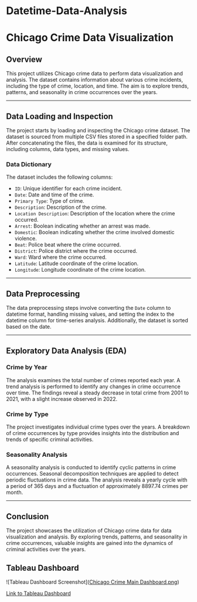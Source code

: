 # Datetime-Data-Analysis
# Chicago Crime Data Visualization

## Overview

This project utilizes Chicago crime data to perform data visualization and analysis. The dataset contains information about various crime incidents, including the type of crime, location, and time. The aim is to explore trends, patterns, and seasonality in crime occurrences over the years.

---

## Data Loading and Inspection

The project starts by loading and inspecting the Chicago crime dataset. The dataset is sourced from multiple CSV files stored in a specified folder path. After concatenating the files, the data is examined for its structure, including columns, data types, and missing values.

### Data Dictionary

The dataset includes the following columns:

- `ID`: Unique identifier for each crime incident.
- `Date`: Date and time of the crime.
- `Primary Type`: Type of crime.
- `Description`: Description of the crime.
- `Location Description`: Description of the location where the crime occurred.
- `Arrest`: Boolean indicating whether an arrest was made.
- `Domestic`: Boolean indicating whether the crime involved domestic violence.
- `Beat`: Police beat where the crime occurred.
- `District`: Police district where the crime occurred.
- `Ward`: Ward where the crime occurred.
- `Latitude`: Latitude coordinate of the crime location.
- `Longitude`: Longitude coordinate of the crime location.

---

## Data Preprocessing

The data preprocessing steps involve converting the `Date` column to datetime format, handling missing values, and setting the index to the datetime column for time-series analysis. Additionally, the dataset is sorted based on the date.

---

## Exploratory Data Analysis (EDA)

### Crime by Year

The analysis examines the total number of crimes reported each year. A trend analysis is performed to identify any changes in crime occurrence over time. The findings reveal a steady decrease in total crime from 2001 to 2021, with a slight increase observed in 2022.

### Crime by Type

The project investigates individual crime types over the years. A breakdown of crime occurrences by type provides insights into the distribution and trends of specific criminal activities.

### Seasonality Analysis

A seasonality analysis is conducted to identify cyclic patterns in crime occurrences. Seasonal decomposition techniques are applied to detect periodic fluctuations in crime data. The analysis reveals a yearly cycle with a period of 365 days and a fluctuation of approximately 8897.74 crimes per month.

---

## Conclusion

The project showcases the utilization of Chicago crime data for data visualization and analysis. By exploring trends, patterns, and seasonality in crime occurrences, valuable insights are gained into the dynamics of criminal activities over the years.

## Tableau Dashboard

![Tableau Dashboard Screenshot]([Chicago Crime Main Dashboard.png](https://github.com/OMONa-E/Datetime-Data-Analysis/blob/main/Chicago%20Crime%20Main%20Dashboard.png))

[Link to Tableau Dashboard](https://public.tableau.com/shared/RQCX2WT7Y?:display_count=n&:origin=viz_share_link)


